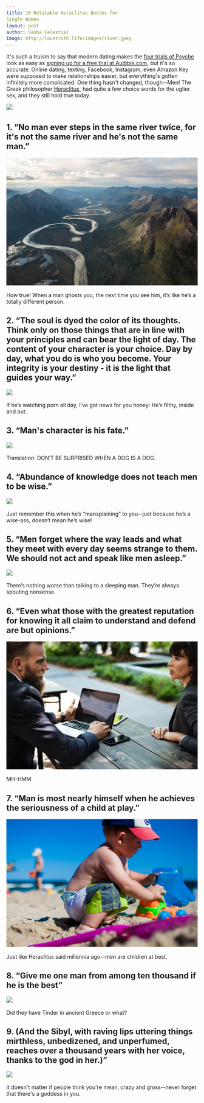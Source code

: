 ```yaml
---
title: 10 Relatable Heraclitus Quotes for 
Single Women
layout: post
author: Sasha Celestial
Image: http://lovetruth.life/images/river.jpeg
---
```


It's such a truism to say that modern dating makes the [four trials of Psyche](https://en.wikipedia.org/wiki/Cupid_and_Psyche) look as easy as <a target="_blank" href="https://www.amazon.com/gp/product/B00NB86OYE/ref=as_li_tl?ie=UTF8&camp=1789&creative=9325&creativeASIN=B00NB86OYE&linkCode=as2&tag=lovetruthlife-20&linkId=c9f7c61af66b2d19e5cae16bdf0d7fd2">signing up for a free trial at Audible.com,</a><img src="//ir-na.amazon-adsystem.com/e/ir?t=lovetruthlife-20&l=am2&o=1&a=B00NB86OYE" width="1" height="1" border="0" alt="" style="border:none !important; margin:0px !important;" /> but it's so accurate.  Online dating, texting, Facebook, Instagram, even Amazon Key were supposed to make relationships easier, but everything's gotten infinitely more complicated.  One thing hasn't changed, though--Men!  The Greek philosopher <a target="_blank" href="https://www.amazon.com/gp/product/0142437654/ref=as_li_tl?ie=UTF8&camp=1789&creative=9325&creativeASIN=0142437654&linkCode=as2&tag=lovetruthlife-20&linkId=29f3bacc236c7fba1669d56396f9e6ba">Heraclitus </a><img src="//ir-na.amazon-adsystem.com/e/ir?t=lovetruthlife-20&l=am2&o=1&a=0142437654" width="1" height="1" border="0" alt="" style="border:none !important; margin:0px !important;" /> had quite a few choice words for the uglier sex, and they still hold true today.

<a target="_blank"  href="https://www.amazon.com/gp/product/0142437654/ref=as_li_tl?ie=UTF8&camp=1789&creative=9325&creativeASIN=0142437654&linkCode=as2&tag=lovetruthlife-20&linkId=a95d7d49779b9f9ebeddd0359371373c"><img border="0" src="//ws-na.amazon-adsystem.com/widgets/q?_encoding=UTF8&MarketPlace=US&ASIN=0142437654&ServiceVersion=20070822&ID=AsinImage&WS=1&Format=_SL250_&tag=lovetruthlife-20" ></a><img src="//ir-na.amazon-adsystem.com/e/ir?t=lovetruthlife-20&l=am2&o=1&a=0142437654" width="1" height="1" border="0" alt="" style="border:none !important; margin:0px !important;" />

## 1.  “No man ever steps in the same river twice, for it's not the same river and he's not the same man.”

![](/images/river.jpeg)

How true!  When a man ghosts you, the next time you see him, it’s like he’s a totally different person.

## 2. “The soul is dyed the color of its thoughts. Think only on those things that are in line with your principles and can bear the light of day. The content of your character is your choice. Day by day, what you do is who you become. Your integrity is your destiny - it is the light that guides your way.”

![](/images/egg.jpg)

If he’s watching porn all day, I’ve got news for you honey:  He’s filthy, inside and out.

## 3.  “Man's character is his fate.”

![](/images/clock.jpeg)

Translation:  DON’T BE SURPRISED WHEN A DOG IS A DOG.

## 4.  “Abundance of knowledge does not teach men to be wise.”

![](/images/books.jpg)

Just remember this when he’s “mansplaining” to you--just because he’s a wise-ass, doesn’t mean he’s wise!

## 5.  “Men forget where the way leads and what they meet with every day seems strange to them. We should not act and speak like men asleep.”

![](/images/sleep2.kpeg)

There’s nothing worse than talking to a sleeping man.  They’re always spouting nonsense.

## 6.  “Even what those with the greatest reputation for knowing it all claim to understand and defend are but opinions.”

![](/images/conversation.jpeg)

MH-HMM. 

## 7.  “Man is most nearly himself when he achieves the seriousness of a child at play.”

![](/images/child.jpg)

Just like Heraclitus said millennia ago--men are children at best.

## 8.  “Give me one man from among ten thousand if he is the best”
![](http://)

Did they have Tinder in ancient Greece or what?

## 9.  (And the Sibyl, with raving lips uttering things mirthless, unbedizened, and unperfumed, reaches over a thousand years with her voice, thanks to the god in her.)” 
![](http://)

It doesn't matter if people think you're mean, crazy and gross--never forget that there's a goddess in you.
